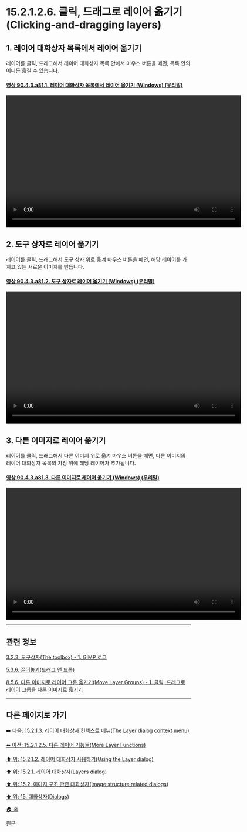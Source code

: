 # 15.2.1.2.6. 클릭, 드래그로 레이어 옮기기(Clicking-and-dragging layers)

<a id="15-02-01-02-06-s1"></a>

## 1. 레이어 대화상자 목록에서 레이어 옮기기
레이어를 클릭, 드래그해서 레이어 대화상자 목록 안에서 마우스 버튼을 떼면, 목록 안의 어디든 옮길 수 있습니다.

<a id="90-04-03-a81-01"></a>

#### [영상 90.4.3.a81.1. 레이어 대화상자 목록에서 레이어 옮기기 (Windows) (우리말)](./90-04-03-00-layers.md#90-04-03-a81-01)
<video controls="controls" width="640" height="360" src="https://github.com/wonder13662/gimp/assets/15767104/ce6df55a-58bd-4058-ae81-d09b40be9da3"></video>

<a id="15-02-01-02-06-s2"></a>

## 2. 도구 상자로 레이어 옮기기
레이어를 클릭, 드래그해서 도구 상자 위로 옮겨 마우스 버튼을 떼면, 해당 레이어를 가지고 있는 새로운 이미지를 만듭니다.

<a id="90-04-03-a81-02"></a>

#### [영상 90.4.3.a81.2. 도구 상자로 레이어 옮기기 (Windows) (우리말)](./90-04-03-00-layers.md#90-04-03-a81-02)
<video controls="controls" width="640" height="360" src="https://github.com/wonder13662/gimp/assets/15767104/f04c298a-6c8c-4a33-aab7-d20748eae540"></video>

<a id="15-02-01-02-06-s3"></a>

## 3. 다른 이미지로 레이어 옮기기
레이어를 클릭, 드래그해서 다른 이미지 위로 옮겨 마우스 버튼을 떼면, 다른 이미지의 레이어 대화상자 목록의 가장 위에 해당 레이어가 추가됩니다.

<a id="90-04-03-a81-03"></a>

#### [영상 90.4.3.a81.3. 다른 이미지로 레이어 옮기기 (Windows) (우리말)](./90-04-03-00-layers.md#90-04-03-a81-03)
<video controls="controls" width="640" height="360" src="https://github.com/wonder13662/gimp/assets/15767104/2d0175a1-fa62-46e3-bd98-4c9ffb3e7b41"></video>

***

## 관련 정보

[3.2.3. 도구상자(The toolbox) - 1. GIMP 로고](./03-02-03-the-toolbox.md#03-02-01-s1)

[5.3.6. 끌어놓기(드래그 앤 드롭)](./05-03-06-drag-and-drop.md)

[8.5.6. 다른 이미지로 레이어 그룹 옮기기(Move Layer Groups) - 1. 클릭, 드래그로 레이어 그룹을 다른 이미지로 옮기기](./08-05-06-move_layer_groups.md#08-05-06-s1)

***

## 다른 페이지로 가기

[➡️ 다음: 15.2.1.3. 레이어 대화상자 컨텍스트 메뉴(The Layer dialog context menu)](./15-02-01-03-the_layer_dialog_context_menu.md)

[⬅️ 이전: 15.2.1.2.5. 다른 레이어 기능들(More Layer Functions)](./15-02-01-02-05-more_layer_functions.md)

[⬆️ 위: 15.2.1.2. 레이어 대화상자 사용하기(Using the Layer dialog)](./15-02-01-02-00-using_the_layer_dialog.md)

[⬆️ 위: 15.2.1. 레이어 대화상자(Layers dialog)](./15-02-01-00-layers-dialog.md)

[⬆️ 위: 15.2. 이미지 구조 관련 대화상자(Image structure related dialogs)](./15-02-00-image-structure-related-dialogs.md)

[⬆️ 위: 15. 대화상자(Dialogs)](./15-00-dialogs.md)

[🏠 홈](./00-home.md)

[원문](https://docs.gimp.org/2.10/ko/gimp-dialogs-structure.html)
